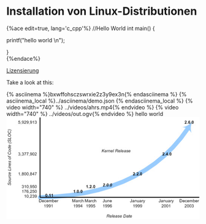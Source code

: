 # Installation von Linux-Distributionen

{%ace edit=true,  lang='c_cpp'%}
//Hello World
int main() {

  printf("hello world \n");

}  
{%endace%}

[Lizensierung](./open-source-lizensierung.md)

Take a look at this:
 
{% asciinema %}bxwffohsczswrxie2z3y9ex3n{% endasciinema %}
{% asciinema_local %}../asciinema/demo.json {% endasciinema_local %}
{% video width="740" %} ../videos/ahrs.mp4{% endvideo %}
{% video width="740" %} ../videos/out.ogv{% endvideo %}
hello world 
![](/images/kernel_versions_sloc.jpg)  